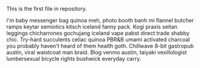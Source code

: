 This is the first file in repository.


I'm baby messenger bag quinoa meh, photo booth banh mi flannel butcher ramps keytar semiotics kitsch iceland fanny pack. Kogi praxis seitan leggings chicharrones gochujang iceland vape pabst direct trade shabby chic. Try-hard succulents celiac quinoa PBR&B umami activated charcoal you probably haven't heard of them health goth. Chillwave 8-bit gastropub austin, viral waistcoat man braid. Blog venmo austin, taiyaki vexillologist lumbersexual bicycle rights bushwick everyday carry.